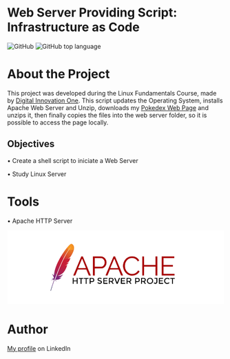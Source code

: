 # Web Server Providing Script: Infrastructure as Code

![GitHub](https://img.shields.io/github/license/GabrielFerreiraDoPrado/web-server-script) ![GitHub top language](https://img.shields.io/github/languages/top/GabrielFerreiraDoPrado/web-server-script)

# About the Project

This project was developed during the Linux Fundamentals Course, made by [Digital Innovation One](https://www.dio.me/). This script updates the Operating System, installs Apache Web Server and Unzip, downloads my [Pokedex Web Page](https://github.com/GabrielFerreiraDoPrado/Pokedex) and unzips it, then finally copies the files into the web server folder, so it is possible to access the page locally.

## Objectives
 
• Create a shell script to iniciate a Web Server

• Study Linux Server

# Tools

• Apache HTTP Server

<span>![Tools](https://github.com/GabrielFerreiraDoPrado/assets/blob/main/web-server-script/tools.png)</span>

# Author

[My profile](https://www.linkedin.com/in/gabriel-ferreira-do-prado/) on LinkedIn
